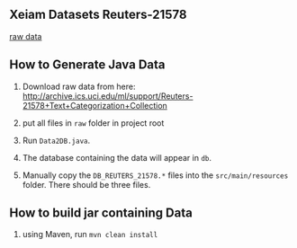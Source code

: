 ## Xeiam Datasets Reuters-21578

[raw data](http://archive.ics.uci.edu/ml/support/Reuters-21578+Text+Categorization+Collection) 

## How to Generate Java Data

1. Download raw data from here: http://archive.ics.uci.edu/ml/support/Reuters-21578+Text+Categorization+Collection

1. put all files in `raw` folder in project root

1. Run `Data2DB.java`. 

1. The database containing the data will appear in `db`.

1. Manually copy the `DB_REUTERS_21578.*` files into the `src/main/resources` folder. There should be three files. 

## How to build jar containing Data

1. using Maven, run `mvn clean install`